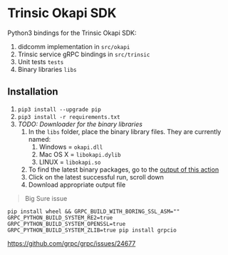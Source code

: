 # Trinsic Okapi SDK
Python3 bindings for the Trinsic Okapi SDK:
1. didcomm implementation in `src/okapi`
2. Trinsic service gRPC bindings in `src/trinsic`
3. Unit tests `tests`
4. Binary libraries `libs`

## Installation
1. `pip3 install --upgrade pip`
2. `pip3 install -r requirements.txt`
3. *TODO: Downloader for the binary libraries*
    1. In the `libs` folder, place the binary library files. They are currently named:
       1. Windows = `okapi.dll`
       2. Mac OS X = `libokapi.dylib`
       3. LINUX = `libokapi.so`
    2. To find the latest binary packages, go to the [output of this action](https://github.com/trinsic-id/okapi/actions/workflows/build-libs.yml)
    3. Click on the latest successful run, scroll down
    4. Download appropriate output file

> Big Sure issue
```
pip install wheel && GRPC_BUILD_WITH_BORING_SSL_ASM="" GRPC_PYTHON_BUILD_SYSTEM_RE2=true GRPC_PYTHON_BUILD_SYSTEM_OPENSSL=true GRPC_PYTHON_BUILD_SYSTEM_ZLIB=true pip install grpcio
```

https://github.com/grpc/grpc/issues/24677
